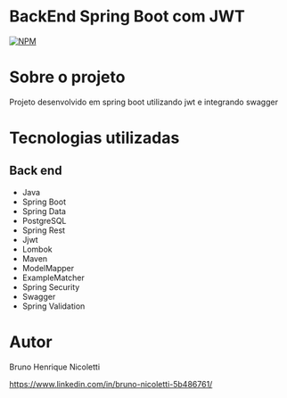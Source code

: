 
  # BackEnd Spring Boot com JWT
[![NPM](https://img.shields.io/npm/l/react)](https://github.com/bhnicoletti/springboot_tokenjwt_restapi/blob/main/LICENSE) 

# Sobre o projeto

Projeto desenvolvido em spring boot utilizando jwt e integrando swagger

# Tecnologias utilizadas
## Back end
- Java
- Spring Boot
- Spring Data
- PostgreSQL
- Spring Rest
- Jjwt
- Lombok
- Maven
- ModelMapper
- ExampleMatcher
- Spring Security
- Swagger
- Spring Validation

# Autor

Bruno Henrique Nicoletti

https://www.linkedin.com/in/bruno-nicoletti-5b486761/

